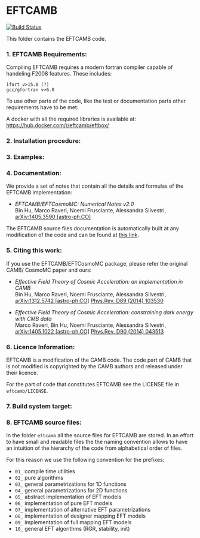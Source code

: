 EFTCAMB
=======

[![Build Status](https://travis-ci.org/EFTCAMB/EFTCAMB.svg?branch=new_features)](https://travis-ci.org/EFTCAMB/EFTCAMB)

This folder contains the EFTCAMB code.

### 1. EFTCAMB Requirements:

Compiling EFTCAMB requires a modern fortran compiler capable of handeling F2008 features.
These includes:

	ifort v>15.0 (?)
	gcc/gfortran v>6.0

To use other parts of the code, like the test or documentation parts other requirements have to be met:

A docker with all the required libraries is available at: https://hub.docker.com/r/eftcamb/eftbox/

### 2. Installation procedure:


### 3. Examples:


### 4. Documentation:

We provide a set of notes that contain all the details and formulas of the EFTCAMB implementation:

* *EFTCAMB/EFTCosmoMC: Numerical Notes v2.0*  
    Bin Hu, Marco Raveri, Noemi Frusciante, Alessandra Silvestri, [arXiv:1405.3590 [astro-ph.CO]](http://arxiv.org/abs/1405.3590) 

The EFTCAMB source files documentation is automatically built at any modification of the code and can
be found at [this link](https://eftcamb.github.io/EFTCAMB/). 
 
### 5. Citing this work:

If you use the EFTCAMB/EFTCosmoMC package, please refer the original CAMB/ CosmoMC paper and ours:

* *Effective Field Theory of Cosmic Acceleration: an implementation in CAMB*  
    Bin Hu, Marco Raveri, Noemi Frusciante, Alessandra Silvestri,  
    [arXiv:1312.5742 [astro-ph.CO]](http://arxiv.org/abs/1312.5742) [Phys.Rev. D89 (2014) 103530](http://journals.aps.org/prd/abstract/10.1103/PhysRevD.89.103530)


* *Effective Field Theory of Cosmic Acceleration: constraining dark energy with CMB data*  
    Marco Raveri, Bin Hu, Noemi Frusciante, Alessandra Silvestri,  
    [arXiv:1405.1022 [astro-ph.CO]](https://arxiv.org/abs/1405.1022) [Phys.Rev. D90 (2014) 043513](http://journals.aps.org/prd/abstract/10.1103/PhysRevD.90.043513)


### 6. Licence Information:

EFTCAMB is a modification of the CAMB code.
The code part of CAMB that is not modified is copyrighted by the CAMB authors and released under their licence.

For the part of code that constitutes EFTCAMB see the LICENSE file in ``eftcamb/LICENSE``.

### 7. Build system target:

### 8. EFTCAMB source files:

In the folder ``eftcamb`` all the source files for EFTCAMB are stored. 
In an effort to have small and readable files the the naming convention allows to have an 
intuition of the hierarchy of the code from alphabetical order of files.

For this reason we use the following convention for the prefixes:

* ``01_`` compile time utilities
* ``02_`` pure algorithms
* ``03_`` general parametrizations for 1D functions
* ``04_`` general parametrizations for 2D functions
* ``05_`` abstract implementation of EFT models
* ``06_`` implementation of pure EFT models
* ``07_`` implementation of alternative EFT parametrizations
* ``08_`` implementation of designer mapping EFT models
* ``09_`` implementation of full mapping EFT models
* ``10_`` general EFT algorithms (RGR, stability, init)